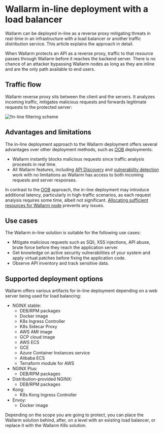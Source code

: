 # Wallarm in-line deployment with a load balancer

Wallarm can be deployed in-line as a reverse proxy mitigating threats in real-time in an infrastructure with a load balancer or another traffic distribution service. This article explains the approach in detail.

When Wallarm protects an API as a reverse proxy, traffic to that resource passes through Wallarm before it reaches the backend server. There is no chance of an attacker bypassing Wallarm nodes as long as they are inline and are the only path available to end users.

## Traffic flow

Wallarm reverse proxy sits between the client and the servers. It analyzes incoming traffic, mitigates malicious requests and forwards legitimate requests to the protected server:

![!In-line filtering scheme](../../images/waf-installation/load-balancing/wallarm-inline-deployment-scheme.png)

## Advantages and limitations

The in-line deployment approach to the Wallarm deployment offers several advantages over other deployment methods, such as [OOB](../oob/overview.md) deployments:

* Wallarm instantly blocks malicious requests since traffic analysis proceeds in real time.
* All Wallarm features, including [API Discovery](../../about-wallarm/api-discovery.md) and [vulnerability detection](../../about-wallarm/detecting-vulnerabilities.md) work with no limitations as Wallarm has access to both incoming requests and server responses.

In contrast to the [OOB](../oob/overview.md) approach, the in-line deployment may introduce additional latency, particularly in high-traffic scenarios, as each request analysis requires some time, albeit not significant. [Allocating sufficient resources for Wallarm node](../../admin-en/configuration-guides/allocate-resources-for-node.md) prevents any issues.

## Use cases

The Wallarm in-line solution is suitable for the following use cases:

* Mitigate malicious requests such as SQli, XSS injections, API abuse, brute force before they reach the application server.
* Get knowledge on active security vulnerabilities of your system and apply virtual patches before fixing the application code.
* Observe API inventory and track sensitive data.

## Supported deployment options

Wallarm offers various artifacts for in-line deployment depending on a web server being used for load balancing:

* NGINX stable:
    * DEB/RPM packages
    * Docker image
    * K8s Ingress Controller
    * K8s Sidecar Proxy
    * AWS AMI image
    * GCP cloud image
    * AWS ECS
    * GCE
    * Azure Container Instances service
    * Alibaba ECS
    * Terraform module for AWS
* NGINX Plus:
    * DEB/RPM packages
* Distribution-provided NGINX:
    * DEB/RPM packages
* Kong:
    * K8s Kong Ingress Controller
* Envoy:
    * Docker image

Depending on the scope you are going to protect, you can place the Wallarm solution behind, after, on a level with an existing load balancer, or replace it with the Wallarm K8s solution.

<!-- 
1. внути самих инструкйи надо в backend-server указывать адрес балансировщика?
1. specify somewhere that +++ correct real IP identification is needed
 -->